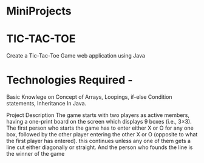 # MiniProjects

# TIC-TAC-TOE
Create a Tic-Tac-Toe Game web application using Java

# Technologies Required -
Basic Knowlege on Concept of Arrays, Loopings, if-else Condition statements, Inheritance In Java.

Project Description
The game starts with two players as active members, having a one-print board on the screen which displays 9 boxes (i.e., 3×3).
The first person who starts the game has to enter either X or O for any one box, followed by the other player entering the other X or O (opposite to what the first player has entered). 
this continues unless any one of them gets a line cut either diagonally or straight. And the person who founds the line is the winner of the game
